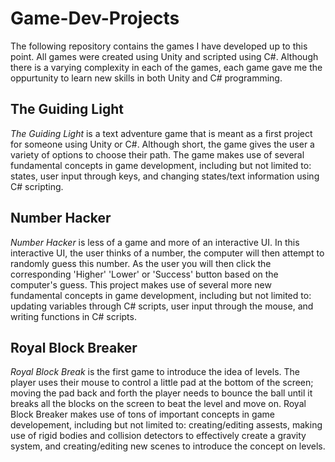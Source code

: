 # Game-Dev-Projects
The following repository contains the games I have developed up to this point. All games were created using Unity and scripted using C#. Although there is a varying complexity in each of the games, each game gave me the oppurtunity to learn new skills in both Unity and C# programming.

## The Guiding Light
*The Guiding Light* is a text adventure game that is meant as a first project for someone using Unity or C#. Although short, the game gives the user a variety of options to choose their path. The game makes use of several fundamental concepts in game development, including but not limited to: states, user input through keys, and changing states/text information using C# scripting.

## Number Hacker
*Number Hacker* is less of a game and more of an interactive UI. In this interactive UI, the user thinks of a number, the computer will then attempt to randomly guess this number. As the user you will then click the corresponding 'Higher' 'Lower' or 'Success' button based on the computer's guess. This project makes use of several more new fundamental concepts in game development, including but not limited to: updating variables through C# scripts, user input through the mouse, and writing functions in C# scripts.

## Royal Block Breaker
*Royal Block Break* is the first game to introduce the idea of levels. The player uses their mouse to control a little pad at the bottom of the screen; moving the pad back and forth the player needs to bounce the ball until it breaks all the blocks on the screen to beat the level and move on. Royal Block Breaker makes use of tons of important concepts in game developement, including but not limited to: creating/editing assests, making use of rigid bodies and collision detectors to effectively create a gravity system, and creating/editing new scenes to introduce the concept on levels. 
